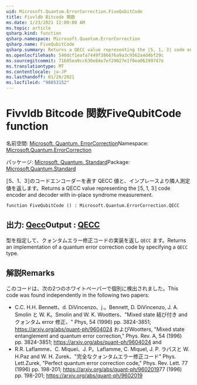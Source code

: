 ```yaml
---
uid: Microsoft.Quantum.ErrorCorrection.FiveQubitCode
title: Fivvldb Bitcode 関数
ms.date: 1/23/2021 12:00:00 AM
ms.topic: article
qsharp.kind: function
qsharp.namespace: Microsoft.Quantum.ErrorCorrection
qsharp.name: FiveQubitCode
qsharp.summary: Returns a QECC value representing the ⟦5, 1, 3⟧ code encoder and decoder with in-place syndrome measurement.
ms.openlocfilehash: 540dcf1eafa7449f386676a9a3c9562a4d4bf29c
ms.sourcegitcommit: 71605ea9cc630e84e7ef29027e1f0ea06299747e
ms.translationtype: MT
ms.contentlocale: ja-JP
ms.lasthandoff: 01/26/2021
ms.locfileid: "98853152"
---
```

# <a name="fivequbitcode-function"></a><span data-ttu-id="82de8-102">Fivvldb Bitcode 関数</span><span class="sxs-lookup"><span data-stu-id="82de8-102">FiveQubitCode function</span></span>

<span data-ttu-id="82de8-103">名前空間: [Microsoft. Quantum. ErrorCorrection](xref:Microsoft.Quantum.ErrorCorrection)</span><span class="sxs-lookup"><span data-stu-id="82de8-103">Namespace: [Microsoft.Quantum.ErrorCorrection](xref:Microsoft.Quantum.ErrorCorrection)</span></span>

<span data-ttu-id="82de8-104">パッケージ: [Microsoft. Quantum. Standard](https://nuget.org/packages/Microsoft.Quantum.Standard)</span><span class="sxs-lookup"><span data-stu-id="82de8-104">Package: [Microsoft.Quantum.Standard](https://nuget.org/packages/Microsoft.Quantum.Standard)</span></span>


<span data-ttu-id="82de8-105">⟦5、1、3⟧のコードエンコーダーを表す QECC 値と、インプレースより隣人測定値を返します。</span><span class="sxs-lookup"><span data-stu-id="82de8-105">Returns a QECC value representing the ⟦5, 1, 3⟧ code encoder and decoder with in-place syndrome measurement.</span></span>

```qsharp
function FiveQubitCode () : Microsoft.Quantum.ErrorCorrection.QECC
```


## <a name="output--qecc"></a><span data-ttu-id="82de8-106">出力: [Qecc](xref:Microsoft.Quantum.ErrorCorrection.QECC)</span><span class="sxs-lookup"><span data-stu-id="82de8-106">Output : [QECC](xref:Microsoft.Quantum.ErrorCorrection.QECC)</span></span>

<span data-ttu-id="82de8-107">型を指定して、クォンタムエラー修正コードの実装を返し `QECC` ます。</span><span class="sxs-lookup"><span data-stu-id="82de8-107">Returns an implementation of a quantum error correction code by specifying a `QECC` type.</span></span>

## <a name="remarks"></a><span data-ttu-id="82de8-108">解説</span><span class="sxs-lookup"><span data-stu-id="82de8-108">Remarks</span></span>

<span data-ttu-id="82de8-109">このコードは、次の2つのホワイトペーパーで個別に検出されました。</span><span class="sxs-lookup"><span data-stu-id="82de8-109">This code was found independently in the following two papers:</span></span>

- <span data-ttu-id="82de8-110">C.</span><span class="sxs-lookup"><span data-stu-id="82de8-110">C.</span></span> <span data-ttu-id="82de8-111">H.</span><span class="sxs-lookup"><span data-stu-id="82de8-111">H.</span></span> <span data-ttu-id="82de8-112">Bennett、d. DiVincenzo、j.。</span><span class="sxs-lookup"><span data-stu-id="82de8-112">Bennett, D. DiVincenzo, J. A.</span></span> <span data-ttu-id="82de8-113">Smolin と W. K。</span><span class="sxs-lookup"><span data-stu-id="82de8-113">Smolin and W. K.</span></span> <span data-ttu-id="82de8-114">Wootters、"Mixed state 結び付き and クォンタム error 修正、" Phys, 54 (1996) pp. 3824-3851; https://arxiv.org/abs/quant-ph/9604024 および</span><span class="sxs-lookup"><span data-stu-id="82de8-114">Wootters, "Mixed state entanglement and quantum error correction," Phys. Rev. A, 54 (1996) pp. 3824-3851; https://arxiv.org/abs/quant-ph/9604024 and</span></span>
- <span data-ttu-id="82de8-115">R.</span><span class="sxs-lookup"><span data-stu-id="82de8-115">R.</span></span> <span data-ttu-id="82de8-116">Laflamme、C. Miquel、J. P。</span><span class="sxs-lookup"><span data-stu-id="82de8-116">Laflamme, C. Miquel, J. P.</span></span> <span data-ttu-id="82de8-117">ラパスと W. H.</span><span class="sxs-lookup"><span data-stu-id="82de8-117">Paz and W. H.</span></span> <span data-ttu-id="82de8-118">Zurek、"完全なクォンタムエラー修正コード" Phys. Lett.</span><span class="sxs-lookup"><span data-stu-id="82de8-118">Zurek, "Perfect quantum error correction code," Phys. Rev. Lett.</span></span> <span data-ttu-id="82de8-119">77 (1996) pp. 198-201; https://arxiv.org/abs/quant-ph/9602019</span><span class="sxs-lookup"><span data-stu-id="82de8-119">77 (1996) pp. 198-201; https://arxiv.org/abs/quant-ph/9602019</span></span>